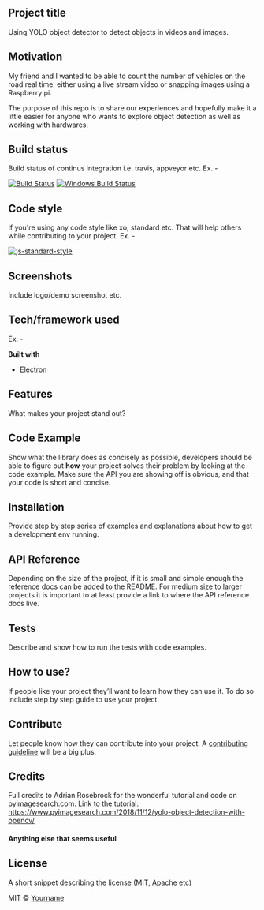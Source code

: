 ## Project title
Using YOLO object detector to detect objects in videos and images.

## Motivation
My friend and I wanted to be able to count the number of vehicles on the road real time, either using a live stream video or snapping images using a Raspberry pi.

The purpose of this repo is to share our experiences and hopefully make it a little easier for anyone who wants to explore object detection as well as working with hardwares.

## Build status
Build status of continus integration i.e. travis, appveyor etc. Ex. -

[![Build Status](https://travis-ci.org/akashnimare/foco.svg?branch=master)](https://travis-ci.org/akashnimare/foco)
[![Windows Build Status](https://ci.appveyor.com/api/projects/status/github/akashnimare/foco?branch=master&svg=true)](https://ci.appveyor.com/project/akashnimare/foco/branch/master)

## Code style
If you're using any code style like xo, standard etc. That will help others while contributing to your project. Ex. -

[![js-standard-style](https://img.shields.io/badge/code%20style-standard-brightgreen.svg?style=flat)](https://github.com/feross/standard)

## Screenshots
Include logo/demo screenshot etc.

## Tech/framework used
Ex. -

<b>Built with</b>
- [Electron](https://electron.atom.io)

## Features
What makes your project stand out?

## Code Example
Show what the library does as concisely as possible, developers should be able to figure out **how** your project solves their problem by looking at the code example. Make sure the API you are showing off is obvious, and that your code is short and concise.

## Installation
Provide step by step series of examples and explanations about how to get a development env running.

## API Reference

Depending on the size of the project, if it is small and simple enough the reference docs can be added to the README. For medium size to larger projects it is important to at least provide a link to where the API reference docs live.

## Tests
Describe and show how to run the tests with code examples.

## How to use?
If people like your project they’ll want to learn how they can use it. To do so include step by step guide to use your project.

## Contribute

Let people know how they can contribute into your project. A [contributing guideline](https://github.com/zulip/zulip-electron/blob/master/CONTRIBUTING.md) will be a big plus.

## Credits
Full credits to Adrian Rosebrock for the wonderful tutorial and code on pyimagesearch.com. Link to the tutorial: https://www.pyimagesearch.com/2018/11/12/yolo-object-detection-with-opencv/

#### Anything else that seems useful

## License
A short snippet describing the license (MIT, Apache etc)

MIT © [Yourname]()    
